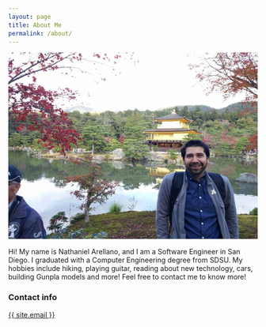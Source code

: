 ```yaml
---
layout: page
title: About Me
permalink: /about/
---
```

![Nathaniel](/../_images/me.jpg)

Hi! My name is Nathaniel Arellano, and I am a Software Engineer in San Diego. I graduated with a Computer Engineering degree from SDSU. My hobbies include hiking, playing guitar, reading about new technology, cars, building Gunpla models and more! Feel free to contact me to know more!

### Contact info

<a href="mailto:{{ site.email }}">{{ site.email }}</a>
